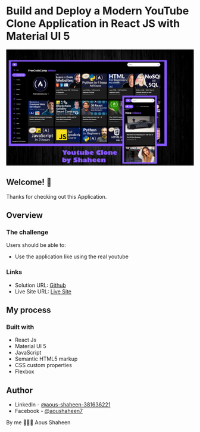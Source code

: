 # Build and Deploy a Modern YouTube Clone Application in React JS with Material UI 5

![Modern YouTube Clone Application in React JS with Material UI 5](./src/Thumbnail.png)


## Welcome! 👋
Thanks for checking out this Application.

## Overview

### The challenge

Users should be able to:

- Use the application like using the real youtube

### Links

- Solution URL: [Github](https://github.com/Shaheen121/youtube-clone.git)
- Live Site URL: [Live Site](https://relaxed-tarsier-a08e22.netlify.app/)

## My process

### Built with

- React Js
- Material UI 5
- JavaScript
- Semantic HTML5 markup
- CSS custom properties
- Flexbox


## Author

- Linkedin - [@aous-shaheen-381636221](https://www.linkedin.com/in/aous-shaheen-381636221/)
- Facebook - [@aoushaheen7](https://www.facebook.com/shaheen7tl/)

By me 🚀🚀🚀
Aous Shaheen
